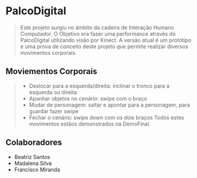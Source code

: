 # PalcoDigital
> Este projeto surgiu no âmbito da cadeira de Interação Humano Computador. O Objetivo era fazer uma performance através do PalcoDigital utilizando visão por Kinect.
> A versão atual é um protótipo e uma prova de conceito deste projeto que permite realizar diversos movimentos corporais.

## Moviementos Corporais
> - Deslocar para a esquerda/direita: inclinar o tronco para a  esquerda ou direita
> - Apanhar objetos no cenário: swipe com o braço
> - Mudar de personagem: saltar e apontar para a personagem, para guardar fazer swipe
> - Fechar o cenário: swipe down com os dois braços
> Todos estes movimentos estãos demonstrados na DemoFinal.

## Colaboradores
- Beatriz Santos
- Madalena Silva
- Francisco Miranda
